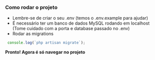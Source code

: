 ### Como rodar o projeto

- Lembre-se de criar o seu .env (temos o .env.example para ajudar)
- É necessário ter um banco de dados MySQL rodando em localhost (Tome cuidado com a porta e database passado no .env)
- Rodar as migrations
```js
 console.log(`php artisan migrate`);
```

**Pronto! Agora é só navegar no projeto**
